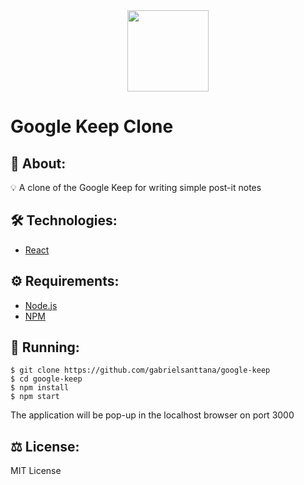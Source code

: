 <div align="center">
  <img src="https://i.pinimg.com/originals/09/96/92/099692d1d651d51b7caf3040fce0f748.png" width="130" height="130"/>  
</div>

###

# Google Keep Clone

## 📎 About:

💡 A clone of the Google Keep for writing simple post-it notes</li>

## 🛠️ Technologies:

<ul>
  <li><a href="https://reactjs.org/">React</a></li>
</ul>

## ⚙️ Requirements:

<ul>
 <li><a href="https://nodejs.org/en">Node.js</a></li>
  <li><a href="https://www.npmjs.com/">NPM</a></li>
</ul>

## 🚀 Running:

```
$ git clone https://github.com/gabrielsanttana/google-keep
$ cd google-keep
$ npm install
$ npm start
```

The application will be pop-up in the localhost browser on port 3000

## ⚖️ License:

MIT License
